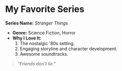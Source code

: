 # My Favorite Series  
**Series Name:** *Stranger Things*  
- **Genre:** Science Fiction, Horror  
- **Why I Love It:**  
  1. The nostalgic '80s setting.  
  2. Engaging storyline and character development.  
  3. Awesome soundtracks.  

> *"Friends don't lie."*
